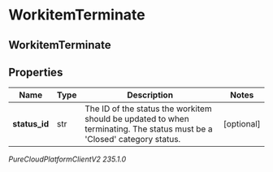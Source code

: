 # WorkitemTerminate

## WorkitemTerminate

## Properties

|Name | Type | Description | Notes|
|------------ | ------------- | ------------- | -------------|
| **status_id** | str | The ID of the status the workitem should be updated to when terminating. The status must be a &#39;Closed&#39; category status. | [optional] |



_PureCloudPlatformClientV2 235.1.0_
